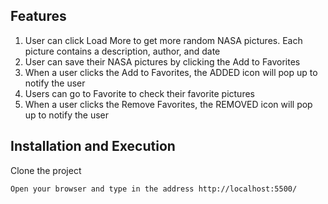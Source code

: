 ## Features
1. User can click Load More to get more random NASA pictures. Each picture contains a description, author, and date
2. User can save their NASA pictures by clicking the Add to Favorites 
3. When a user clicks the Add to Favorites, the ADDED icon will pop up to notify the user 
4. Users can go to Favorite to check their favorite pictures 
5. When a user clicks the Remove Favorites, the REMOVED icon will pop up to notify the user 

## Installation and Execution
Clone the project<br>

```
Open your browser and type in the address http://localhost:5500/
